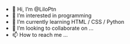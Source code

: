 - 👋 Hi, I’m @LiloPtn
- 👀 I’m interested in programming
- 🌱 I’m currently learning HTML / CSS / Python
- 💞️ I’m looking to collaborate on ...
- 📫 How to reach me ...

<!---
LiloPtn/LiloPtn is a ✨ special ✨ repository because its `README.md` (this file) appears on your GitHub profile.
You can click the Preview link to take a look at your changes.
--->
